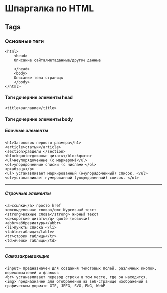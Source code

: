 # Шпаргалка по HTML
## Tags
### Основные теги
```
<html> 
    <head>
    Описание сайта/метаданные/другие данные 
     
    </head>
    <body>
    Описание тела страницы
    </body>
</html>
```
#### Тэги дочерние элементы head
`<title>заглавие</title>`  

#### Тэги дочерние элементы body
##### Блочные элементы
```
<h1>Заголовок первого размера</h1>
<article>статьи</article>
<section>разделы </section>
<blockquote>длинные цитаты</blockquote>
<ul>неупорядоченные (с маркером)</ul>
<ol>упорядоченные списки (с числами)</ol>
<p>абзацы</p>
<ul> устанавливает маркированный (неупорядоченный) список. </ul>
<ol>устанавливает нумерованный (упорядоченный) список. </ol>
```
---
##### Строчные элементы
```
<a>ссылки</a> просто href
<em>выделенные слова</em> Курсивный текст
<strong>важные слова</strong> жирный текст
<q>короткие цитаты</q> quote (ковычки)
<abbr>аббревиатуры</abbr>
<li>пункты списка </li>
<table>таблица</table>
<tr>строки таблицы</tr>
<td>ячейки таблицы</td>
```
---
##### Самозакрывающие
```
<input> предназначен для создания текстовых полей, различных кнопок, переключателей и флажков  
<br> устанавливает перевод строки в том месте, где он находится.  
<img> предназначен для отображения на веб-странице изображений в графическом формате GIF, JPEG, SVG, PNG, WebP  
```